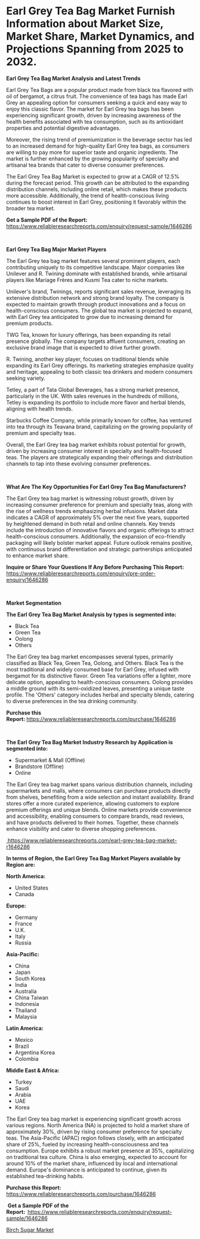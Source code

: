 <p><h1>Earl Grey Tea Bag Market Furnish Information about Market Size, Market Share, Market Dynamics, and Projections Spanning from 2025 to 2032.</h1></p><p><strong>Earl Grey Tea Bag Market Analysis and Latest Trends</strong></p>
<p><p>Earl Grey Tea Bags are a popular product made from black tea flavored with oil of bergamot, a citrus fruit. The convenience of tea bags has made Earl Grey an appealing option for consumers seeking a quick and easy way to enjoy this classic flavor. The market for Earl Grey tea bags has been experiencing significant growth, driven by increasing awareness of the health benefits associated with tea consumption, such as its antioxidant properties and potential digestive advantages.</p><p>Moreover, the rising trend of premiumization in the beverage sector has led to an increased demand for high-quality Earl Grey tea bags, as consumers are willing to pay more for superior taste and organic ingredients. The market is further enhanced by the growing popularity of specialty and artisanal tea brands that cater to diverse consumer preferences. </p><p>The Earl Grey Tea Bag Market is expected to grow at a CAGR of 12.5% during the forecast period. This growth can be attributed to the expanding distribution channels, including online retail, which makes these products more accessible. Additionally, the trend of health-conscious living continues to boost interest in Earl Grey, positioning it favorably within the broader tea market.</p></p>
<p><strong>Get a Sample PDF of the Report:&nbsp;</strong> <a href="https://www.reliableresearchreports.com/enquiry/request-sample/1646286?utm_campaign=2295&utm_medium=2&utm_source=Github&utm_content=ia&utm_term=07042025&utm_id=earl-grey-tea-bag">https://www.reliableresearchreports.com/enquiry/request-sample/1646286</a></p>
<p>&nbsp;</p>
<p><strong>Earl Grey Tea Bag Major Market Players</strong></p>
<p><p>The Earl Grey tea bag market features several prominent players, each contributing uniquely to its competitive landscape. Major companies like Unilever and R. Twining dominate with established brands, while artisanal players like Mariage Frères and Kusmi Tea cater to niche markets.</p><p>Unilever's brand, Twinings, reports significant sales revenue, leveraging its extensive distribution network and strong brand loyalty. The company is expected to maintain growth through product innovations and a focus on health-conscious consumers. The global tea market is projected to expand, with Earl Grey tea anticipated to grow due to increasing demand for premium products.</p><p>TWG Tea, known for luxury offerings, has been expanding its retail presence globally. The company targets affluent consumers, creating an exclusive brand image that is expected to drive further growth.</p><p>R. Twining, another key player, focuses on traditional blends while expanding its Earl Grey offerings. Its marketing strategies emphasize quality and heritage, appealing to both classic tea drinkers and modern consumers seeking variety.</p><p>Tetley, a part of Tata Global Beverages, has a strong market presence, particularly in the UK. With sales revenues in the hundreds of millions, Tetley is expanding its portfolio to include more flavor and herbal blends, aligning with health trends.</p><p>Starbucks Coffee Company, while primarily known for coffee, has ventured into tea through its Teavana brand, capitalizing on the growing popularity of premium and specialty teas.</p><p>Overall, the Earl Grey tea bag market exhibits robust potential for growth, driven by increasing consumer interest in specialty and health-focused teas. The players are strategically expanding their offerings and distribution channels to tap into these evolving consumer preferences.</p></p>
<p>&nbsp;</p>
<p><strong>What Are The Key Opportunities For Earl Grey Tea Bag Manufacturers?</strong></p>
<p><p>The Earl Grey tea bag market is witnessing robust growth, driven by increasing consumer preference for premium and specialty teas, along with the rise of wellness trends emphasizing herbal infusions. Market data indicates a CAGR of approximately 5% over the next five years, supported by heightened demand in both retail and online channels. Key trends include the introduction of innovative flavors and organic offerings to attract health-conscious consumers. Additionally, the expansion of eco-friendly packaging will likely bolster market appeal. Future outlook remains positive, with continuous brand differentiation and strategic partnerships anticipated to enhance market share.</p></p>
<p><strong>Inquire or Share Your Questions If Any Before Purchasing This Report:</strong> <a href="https://www.reliableresearchreports.com/enquiry/pre-order-enquiry/1646286?utm_campaign=2295&utm_medium=2&utm_source=Github&utm_content=ia&utm_term=07042025&utm_id=earl-grey-tea-bag">https://www.reliableresearchreports.com/enquiry/pre-order-enquiry/1646286</a></p>
<p>&nbsp;</p>
<p><strong>Market Segmentation</strong></p>
<p><strong>The Earl Grey Tea Bag Market Analysis by types is segmented into:</strong></p>
<p><ul><li>Black Tea</li><li>Green Tea</li><li>Oolong</li><li>Others</li></ul></p>
<p><p>The Earl Grey tea bag market encompasses several types, primarily classified as Black Tea, Green Tea, Oolong, and Others. Black Tea is the most traditional and widely consumed base for Earl Grey, infused with bergamot for its distinctive flavor. Green Tea variations offer a lighter, more delicate option, appealing to health-conscious consumers. Oolong provides a middle ground with its semi-oxidized leaves, presenting a unique taste profile. The 'Others' category includes herbal and specialty blends, catering to diverse preferences in the tea drinking community.</p></p>
<p><strong>Purchase this Report:&nbsp;</strong><a href="https://www.reliableresearchreports.com/purchase/1646286?utm_campaign=2295&utm_medium=2&utm_source=Github&utm_content=ia&utm_term=07042025&utm_id=earl-grey-tea-bag">https://www.reliableresearchreports.com/purchase/1646286</a></p>
<p>&nbsp;</p>
<p><strong>The Earl Grey Tea Bag Market Industry Research by Application is segmented into:</strong></p>
<p><ul><li>Supermarket & Mall (Offline)</li><li>Brandstore (Offline)</li><li>Online</li></ul></p>
<p><p>The Earl Grey tea bag market spans various distribution channels, including supermarkets and malls, where consumers can purchase products directly from shelves, benefiting from a wide selection and instant availability. Brand stores offer a more curated experience, allowing customers to explore premium offerings and unique blends. Online markets provide convenience and accessibility, enabling consumers to compare brands, read reviews, and have products delivered to their homes. Together, these channels enhance visibility and cater to diverse shopping preferences.</p></p>
<p><a href="https://www.reliableresearchreports.com/earl-grey-tea-bag-market-r1646286?utm_campaign=2295&utm_medium=2&utm_source=Github&utm_content=ia&utm_term=07042025&utm_id=earl-grey-tea-bag">&nbsp;https://www.reliableresearchreports.com/earl-grey-tea-bag-market-r1646286</a></p>
<p><strong>In terms of Region, the Earl Grey Tea Bag Market Players available by Region are:</strong></p>
<p>
    <p> <strong> North America: </strong>
        <ul>
            <li>United States</li>
            <li>Canada</li>
        </ul>
        </p> 
    <p> <strong> Europe: </strong>
        <ul>
            <li>Germany</li>
            <li>France</li>
            <li>U.K.</li>
            <li>Italy</li>
            <li>Russia</li>
        </ul>
        </p> 
    <p> <strong> Asia-Pacific: </strong>
        <ul>
            <li>China</li>
            <li>Japan</li>
            <li>South Korea</li>
            <li>India</li>
            <li>Australia</li>
            <li>China Taiwan</li>
            <li>Indonesia</li>
            <li>Thailand</li>
            <li>Malaysia</li>
        </ul>
        </p> 
    <p> <strong> Latin America: </strong>
        <ul>
            <li>Mexico</li>
            <li>Brazil</li>
            <li>Argentina Korea</li>
            <li>Colombia</li>
        </ul>
        </p> 
    <p> <strong> Middle East & Africa: </strong>
        <ul>
            <li>Turkey</li>
            <li>Saudi</li>
            <li>Arabia</li>
            <li>UAE</li>
            <li>Korea</li>
        </ul>
    </p>
    </p>
<p><p>The Earl Grey tea bag market is experiencing significant growth across various regions. North America (NA) is projected to hold a market share of approximately 30%, driven by rising consumer preference for specialty teas. The Asia-Pacific (APAC) region follows closely, with an anticipated share of 25%, fueled by increasing health-consciousness and tea consumption. Europe exhibits a robust market presence at 35%, capitalizing on traditional tea culture. China is also emerging, expected to account for around 10% of the market share, influenced by local and international demand. Europe's dominance is anticipated to continue, given its established tea-drinking habits.</p></p>
<p><strong>Purchase this Report: </strong><a href="https://www.reliableresearchreports.com/purchase/1646286?utm_campaign=2295&utm_medium=2&utm_source=Github&utm_content=ia&utm_term=07042025&utm_id=earl-grey-tea-bag">https://www.reliableresearchreports.com/purchase/1646286</a></p>
<p>&nbsp;<strong>Get a Sample PDF of the Report:&nbsp;&nbsp;</strong><a href="https://www.reliableresearchreports.com/enquiry/request-sample/1646286?utm_campaign=2295&utm_medium=2&utm_source=Github&utm_content=ia&utm_term=07042025&utm_id=earl-grey-tea-bag">https://www.reliableresearchreports.com/enquiry/request-sample/1646286</a></p>
<p><strong></strong></p>
<p><p><a href="https://github.com/AlisaRowe24/Market-Research-Report-List-2/blob/main/birch-sugar-market.md?utm_campaign=2295&utm_medium=2&utm_source=Github&utm_content=ia&utm_term=07042025&utm_id=earl-grey-tea-bag">Birch Sugar Market</a></p></p>